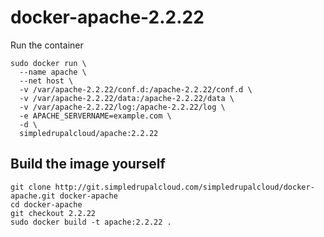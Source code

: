docker-apache-2.2.22
====================

Run the container

    sudo docker run \
      --name apache \
      --net host \
      -v /var/apache-2.2.22/conf.d:/apache-2.2.22/conf.d \
      -v /var/apache-2.2.22/data:/apache-2.2.22/data \
      -v /var/apache-2.2.22/log:/apache-2.2.22/log \
      -e APACHE_SERVERNAME=example.com \
      -d \
      simpledrupalcloud/apache:2.2.22

Build the image yourself
------------------------

    git clone http://git.simpledrupalcloud.com/simpledrupalcloud/docker-apache.git docker-apache
    cd docker-apache
    git checkout 2.2.22
    sudo docker build -t apache:2.2.22 .